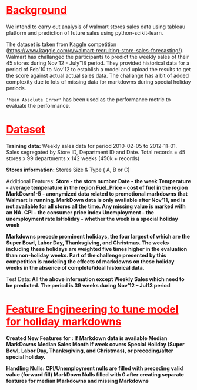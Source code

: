# <span style="color:red"><u>Background</u></span>

We intend to carry out analysis of walmart stores sales data using tableau platform and prediction of future sales using python-scikit-learn.

The dataset is taken from Kaggle competition (https://www.kaggle.com/c/walmart-recruiting-store-sales-forecasting/).
Walmart has challanged the participants to predict the weekly sales of their 45 stores during Nov'12 - July'18 period. They provided historical data for a period of Feb'10 to Nov'12 to establish a model and upload the results to get the score against actual actual sales data. The challange has a bit of added complexity due to lots of missing data for markdowns during special holiday periods.

`'Mean Absolute Error'` has been used as the performance metric to evaluate the performance.

# <span style="color:red"><u>Dataset</u></span>
<b>Training data:</b> 
Weekly sales data for period 2010-02-05 to 2012-11-01.
Sales segregated by Store ID, Department ID and Date.
Total records = 45 stores x 99 departments x 142 weeks (450k + records)

<b> Stores information:</b> 
Stores Size & Type ( A, B or C)

</b> Additional Features:<b> 
Store - the store number
Date - the week
Temperature - average temperature in the region
Fuel_Price - cost of fuel in the region
MarkDown1-5 - anonymized data related to promotional markdowns that Walmart is running. 
MarkDown data is only available after Nov’11, and is not available for all stores all the time. Any missing value is marked with an NA.
CPI - the consumer price index
Unemployment - the unemployment rate
IsHoliday - whether the week is a special holiday week

Markdowns precede prominent holidays, the four largest of which are the Super Bowl, Labor Day, Thanksgiving, and Christmas. 
The weeks including these holidays are weighted five times higher in the evaluation than non-holiday weeks.
Part of the challenge presented by this competition is modeling the effects of markdowns on these holiday weeks in the absence of complete/ideal historical data.


</b> Test Data:<b> 
All the above information except Weekly Sales which need to be predicted. The period is 39 weeks during Nov’12 – Jul13 period
  
# <span style="color:red"><u>Feature Engineering to tune model for holiday markdowns</u></span>

<b>Created New Features for :</b>
If Markdown data is available
Median MarkDowns 
Median Sales
Month
If week covers Special Holiday (Super Bowl, Labor Day, Thanksgiving, and Christmas), or preceding/after special holiday.

<b>Handling Nulls:</b>
CPI/Unemployment nulls are filled with preceding valid value (forward fill)
MarkDown Nulls filled with 0 after creating separate features for median Markdowns and missing Markdowns

  

